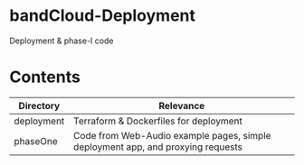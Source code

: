 # bandCloud-Deployment

Deployment & phase-I code



# Contents

| Directory  | Relevance                                                                       |
| ---------- | ------------------------------------------------------------------------------- |
| deployment | Terraform & Dockerfiles for deployment                                          |
| phaseOne   | Code from Web-Audio example pages, simple deployment app, and proxying requests |
